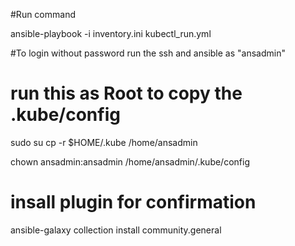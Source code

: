 #Run command

ansible-playbook -i inventory.ini kubectl_run.yml


#To login without  password run the ssh and ansible as "ansadmin"


# run this as Root to copy the .kube/config
sudo su
cp -r $HOME/.kube /home/ansadmin

chown ansadmin:ansadmin /home/ansadmin/.kube/config


# insall plugin for confirmation

ansible-galaxy collection install community.general
